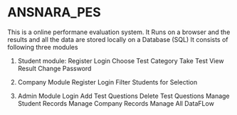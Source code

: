 # ANSNARA_PES
This is a online performane evaluation system.
It Runs on a browser and the results and all the data are stored locally on a Database (SQL)
It consists of following three modules

 1. Student module:
      Register
      Login
      Choose Test Category
      Take Test
      View Result
      Change Password
      
2. Company Module
      Register
      Login
      Filter Students for Selection
      
3. Admin Module
      Login
      Add Test Questions
      Delete Test Questions
      Manage Student Records
      Manage Company Records
      Manage All DataFLow
